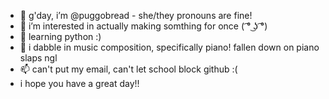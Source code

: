 - 👋 g'day, i’m @puggobread - she/they pronouns are fine!
- 👀 i’m interested in actually making somthing for once ( ͡° ͜ʖ ͡°) 
- 🌱 learning python :)
- 💞️ i dabble in music composition, specifically piano! fallen down on piano slaps ngl
- 📫 can't put my email, can't let school block github :(
- i hope you have a great day!!
<!---
puggobread/puggobread is a ✨ special ✨ repository because its `README.md` (this file) appears on your GitHub profile.
You can click the Preview link to take a look at your changes.
--->
